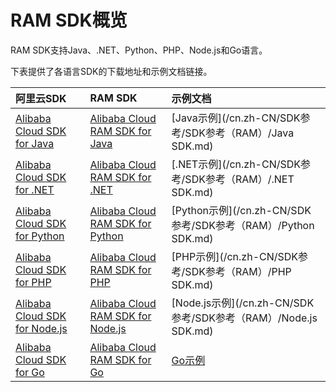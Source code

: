 # RAM SDK概览

RAM SDK支持Java、.NET、Python、PHP、Node.js和Go语言。

下表提供了各语言SDK的下载地址和示例文档链接。

|阿里云SDK|RAM SDK|示例文档|
|:-----|:------|:---|
|[Alibaba Cloud SDK for Java](https://mvnrepository.com/artifact/com.aliyun/aliyun-java-sdk-core)|[Alibaba Cloud RAM SDK for Java](https://mvnrepository.com/artifact/com.aliyun/aliyun-java-sdk-ram)|[Java示例](/cn.zh-CN/SDK参考/SDK参考（RAM）/Java SDK.md)|
|[Alibaba Cloud SDK for .NET](https://github.com/aliyun/aliyun-openapi-net-sdk/tree/master/aliyun-net-sdk-core)|[Alibaba Cloud RAM SDK for .NET](https://github.com/aliyun/aliyun-openapi-net-sdk/tree/master/aliyun-net-sdk-ram)|[.NET示例](/cn.zh-CN/SDK参考/SDK参考（RAM）/.NET SDK.md)|
|[Alibaba Cloud SDK for Python](https://pypi.python.org/pypi/aliyun-python-sdk-core)|[Alibaba Cloud RAM SDK for Python](https://pypi.python.org/pypi/aliyun-python-sdk-ram)|[Python示例](/cn.zh-CN/SDK参考/SDK参考（RAM）/Python SDK.md)|
|[Alibaba Cloud SDK for PHP](https://github.com/aliyun/openapi-sdk-php)|[Alibaba Cloud RAM SDK for PHP](https://github.com/aliyun/openapi-sdk-php/tree/master/src/Ram)|[PHP示例](/cn.zh-CN/SDK参考/SDK参考（RAM）/PHP SDK.md)|
|[Alibaba Cloud SDK for Node.js](https://www.npmjs.com/package/@alicloud/pop-core)|[Alibaba Cloud RAM SDK for Node.js](https://www.npmjs.com/package/@alicloud/ram-2015-05-01)|[Node.js示例](/cn.zh-CN/SDK参考/SDK参考（RAM）/Node.js SDK.md)|
|[Alibaba Cloud SDK for Go](https://github.com/aliyun/alibaba-cloud-sdk-go)|[Alibaba Cloud RAM SDK for Go](https://github.com/aliyun/alibaba-cloud-sdk-go/tree/master/services/ram)|[Go示例]()|

